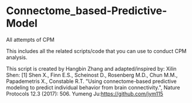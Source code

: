 # Connectome_based-Predictive-Model
All attempts of CPM

This includes all the related scripts/code that you can use to conduct CPM analysis.

This script is created by Hangbin Zhang and adapted/inspired by:
Xilin Shen: [1] Shen X., Finn E.S., Scheinost D., Rosenberg M.D., Chun M.M., Papademetris X., Constable R.T. "Using connectome-based predictive modeling to predict individual behavior from brain connectivity.", Nature Protocols 12.3 (2017): 506.
Yumeng Ju:https://github.com/jym115
